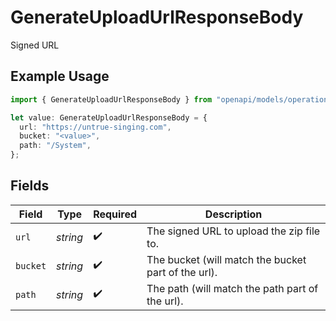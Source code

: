 # GenerateUploadUrlResponseBody

Signed URL

## Example Usage

```typescript
import { GenerateUploadUrlResponseBody } from "openapi/models/operations";

let value: GenerateUploadUrlResponseBody = {
  url: "https://untrue-singing.com",
  bucket: "<value>",
  path: "/System",
};
```

## Fields

| Field                                               | Type                                                | Required                                            | Description                                         |
| --------------------------------------------------- | --------------------------------------------------- | --------------------------------------------------- | --------------------------------------------------- |
| `url`                                               | *string*                                            | :heavy_check_mark:                                  | The signed URL to upload the zip file to.           |
| `bucket`                                            | *string*                                            | :heavy_check_mark:                                  | The bucket (will match the bucket part of the url). |
| `path`                                              | *string*                                            | :heavy_check_mark:                                  | The path (will match the path part of the url).     |